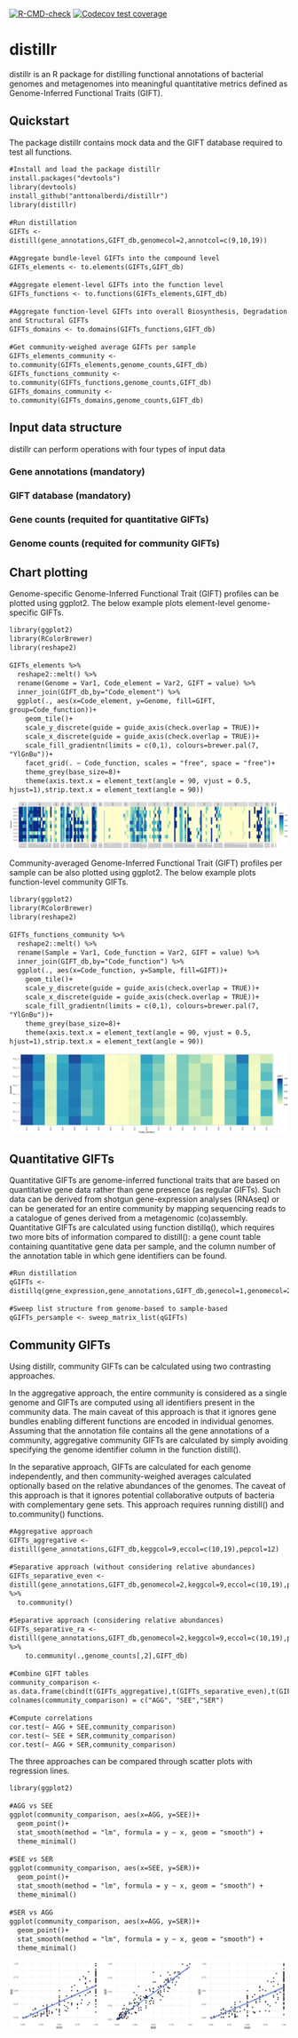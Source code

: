 [![R-CMD-check](https://github.com/anttonalberdi/distillr/actions/workflows/R-CMD-check.yaml/badge.svg)](https://github.com/anttonalberdi/distillr/actions/workflows/R-CMD-check.yaml)
[![Codecov test coverage](https://codecov.io/gh/anttonalberdi/distillr/graph/badge.svg)](https://app.codecov.io/gh/anttonalberdi/distillr)

# distillr

distillr is an R package for distilling functional annotations of bacterial genomes and metagenomes into meaningful quantitative metrics defined as Genome-Inferred Functional Traits (GIFT).

## Quickstart
The package distillr contains mock data and the GIFT database required to test all functions.

```
#Install and load the package distillr
install.packages("devtools")
library(devtools)
install_github("anttonalberdi/distillr")
library(distillr)

#Run distillation
GIFTs <- distill(gene_annotations,GIFT_db,genomecol=2,annotcol=c(9,10,19))

#Aggregate bundle-level GIFTs into the compound level
GIFTs_elements <- to.elements(GIFTs,GIFT_db)

#Aggregate element-level GIFTs into the function level
GIFTs_functions <- to.functions(GIFTs_elements,GIFT_db)

#Aggregate function-level GIFTs into overall Biosynthesis, Degradation and Structural GIFTs
GIFTs_domains <- to.domains(GIFTs_functions,GIFT_db)

#Get community-weighed average GIFTs per sample
GIFTs_elements_community <- to.community(GIFTs_elements,genome_counts,GIFT_db)
GIFTs_functions_community <- to.community(GIFTs_functions,genome_counts,GIFT_db)
GIFTs_domains_community <- to.community(GIFTs_domains,genome_counts,GIFT_db)
```

## Input data structure
distillr can perform operations with four types of input data

### Gene annotations (mandatory)

### GIFT database (mandatory)

### Gene counts (requited for quantitative GIFTs)

### Genome counts (requited for community GIFTs)

## Chart plotting
Genome-specific Genome-Inferred Functional Trait (GIFT) profiles can be plotted using ggplot2. The below example plots element-level genome-specific GIFTs.
```
library(ggplot2)
library(RColorBrewer)
library(reshape2)

GIFTs_elements %>%
  reshape2::melt() %>%
  rename(Genome = Var1, Code_element = Var2, GIFT = value) %>%
  inner_join(GIFT_db,by="Code_element") %>%
  ggplot(., aes(x=Code_element, y=Genome, fill=GIFT, group=Code_function))+
    geom_tile()+
    scale_y_discrete(guide = guide_axis(check.overlap = TRUE))+
    scale_x_discrete(guide = guide_axis(check.overlap = TRUE))+
    scale_fill_gradientn(limits = c(0,1), colours=brewer.pal(7, "YlGnBu"))+
    facet_grid(. ~ Code_function, scales = "free", space = "free")+
    theme_grey(base_size=8)+
    theme(axis.text.x = element_text(angle = 90, vjust = 0.5, hjust=1),strip.text.x = element_text(angle = 90))
```
![GIFT heatmap](inst/figures/GIFT_heatmap.png)

Community-averaged Genome-Inferred Functional Trait (GIFT) profiles per sample can be also plotted using ggplot2. The below example plots function-level community GIFTs.
```
library(ggplot2)
library(RColorBrewer)
library(reshape2)

GIFTs_functions_community %>%
  reshape2::melt() %>%
  rename(Sample = Var1, Code_function = Var2, GIFT = value) %>%
  inner_join(GIFT_db,by="Code_function") %>%
  ggplot(., aes(x=Code_function, y=Sample, fill=GIFT))+
    geom_tile()+
    scale_y_discrete(guide = guide_axis(check.overlap = TRUE))+
    scale_x_discrete(guide = guide_axis(check.overlap = TRUE))+
    scale_fill_gradientn(limits = c(0,1), colours=brewer.pal(7, "YlGnBu"))+
    theme_grey(base_size=8)+
    theme(axis.text.x = element_text(angle = 90, vjust = 0.5, hjust=1),strip.text.x = element_text(angle = 90))
```
![Community-level GIFT heatmap](inst/figures/GIFT_community_heatmap.png)

## Quantitative GIFTs
Quantitative GIFTs are genome-inferred functional traits that are based on quantitative gene data rather than gene presence (as regular GIFTs). Such data can be derived from shotgun gene-expression analyses (RNAseq) or can be generated for an entire community by mapping sequencing reads to a catalogue of genes derived from a metagenomic (co)assembly. Quantitative GIFTs are calculated using function distillq(), which requires two more bits of information compared to distill(): a gene count table containing quantitative gene data per sample, and the column number of the annotation table in which gene identifiers can be found.

```
#Run distillation
qGIFTs <- distillq(gene_expression,gene_annotations,GIFT_db,genecol=1,genomecol=2,annotcol=c(9,10,19))

#Sweep list structure from genome-based to sample-based
qGIFTs_persample <- sweep_matrix_list(qGIFTs)
```

## Community GIFTs
Using distillr, community GIFTs can be calculated using two contrasting approaches.

In the aggregative approach, the entire community is considered as a single genome and GIFTs are computed using all identifiers present in the community data. The main caveat of this approach is that it ignores gene bundles enabling different functions are encoded in individual genomes. Assuming that the annotation file contains all the gene annotations of a community, aggregative community GIFTs are calculated by simply avoiding specifying the genome identifier column in the function distill().

In the separative approach, GIFTs are calculated for each genome independently, and then community-weighed averages calculated optionally based on the relative abundances of the genomes. The caveat of this approach is that it ignores potential collaborative outputs of bacteria with complementary gene sets. This approach requires running distill() and to.community() functions.
```
#Aggregative approach
GIFTs_aggregative <- distill(gene_annotations,GIFT_db,keggcol=9,eccol=c(10,19),pepcol=12)

#Separative approach (without considering relative abundances)
GIFTs_separative_even <- distill(gene_annotations,GIFT_db,genomecol=2,keggcol=9,eccol=c(10,19),pepcol=12) %>%
  to.community()

#Separative approach (considering relative abundances)
GIFTs_separative_ra <- distill(gene_annotations,GIFT_db,genomecol=2,keggcol=9,eccol=c(10,19),pepcol=12) %>%
    to.community(.,genome_counts[,2],GIFT_db)

#Combine GIFT tables
community_comparison <- as.data.frame(cbind(t(GIFTs_aggregative),t(GIFTs_separative_even),t(GIFTs_separative_ra)))
colnames(community_comparison) = c("AGG", "SEE","SER")

#Compute correlations
cor.test(~ AGG + SEE,community_comparison)
cor.test(~ SEE + SER,community_comparison)
cor.test(~ AGG + SER,community_comparison)
```

The three approaches can be compared through scatter plots with regression lines.
```
library(ggplot2)

#AGG vs SEE
ggplot(community_comparison, aes(x=AGG, y=SEE))+
  geom_point()+
  stat_smooth(method = "lm", formula = y ~ x, geom = "smooth") +
  theme_minimal()

#SEE vs SER
ggplot(community_comparison, aes(x=SEE, y=SER))+
  geom_point()+
  stat_smooth(method = "lm", formula = y ~ x, geom = "smooth") +
  theme_minimal()

#SER vs AGG
ggplot(community_comparison, aes(x=AGG, y=SER))+
  geom_point()+
  stat_smooth(method = "lm", formula = y ~ x, geom = "smooth") +
  theme_minimal()
```
![Community-level GIFT regressions](inst/figures/GIFT_community_regressions.png)
